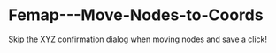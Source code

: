 # Femap---Move-Nodes-to-Coords
Skip the XYZ confirmation dialog when moving nodes and save a click!
